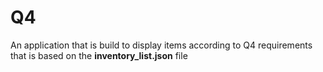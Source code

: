 # Q4

An application that is build to display items according to Q4 requirements that is based on the **inventory_list.json** file
